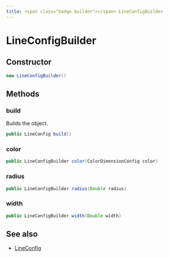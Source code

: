 ```yaml
---
title: <span class="badge builder"></span> LineConfigBuilder
---
```

# <span class="badge builder"></span> LineConfigBuilder

## Constructor

```java
new LineConfigBuilder()
```
## Methods

### <span class="badge object-method"></span> build

Builds the object.

```java
public LineConfig build()
```

### <span class="badge object-method"></span> color

```java
public LineConfigBuilder color(ColorDimensionConfig color)
```

### <span class="badge object-method"></span> radius

```java
public LineConfigBuilder radius(Double radius)
```

### <span class="badge object-method"></span> width

```java
public LineConfigBuilder width(Double width)
```

## See also

 * <span class="badge object-type-class"></span> [LineConfig](./object-LineConfig.md)

